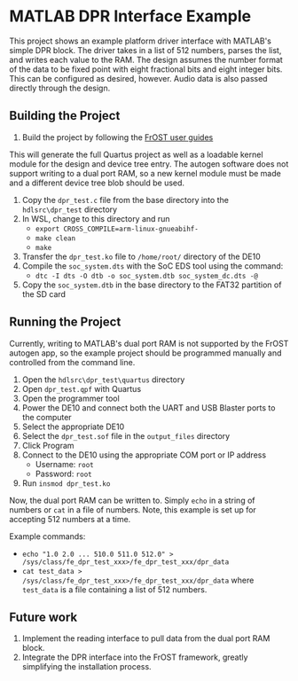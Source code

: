 # MATLAB DPR Interface Example
This project shows an example platform driver interface with MATLAB's simple DPR block.  The driver takes in a list of 512 numbers, parses the list, and writes each value to the RAM.  The design assumes the number format of the data to be fixed point with eight fractional bits and eight integer bits.  This can be configured as desired, however.  Audio data is also passed directly through the design.

## Building the Project
1. Build the project by following the [FrOST user guides](https://github.com/fpga-open-speech-tools/docs/tree/master/getting_started)

This will generate the full Quartus project as well as a loadable kernel module for the design and device tree entry.  The autogen software does not support writing to a dual port RAM, so a new kernel module must be made and a different device tree blob should be used.  

1. Copy the `dpr_test.c` file from the base directory into the `hdlsrc\dpr_test` directory
2. In WSL, change to this directory and run 
    - `export CROSS_COMPILE=arm-linux-gnueabihf-`
    - `make clean`
    - `make`
3. Transfer the `dpr_test.ko` file to `/home/root/` directory of the DE10 
4. Compile the `soc_system.dts` with the SoC EDS tool using the command:
    - `dtc -I dts -O dtb -o soc_system.dtb soc_system_dc.dts -@`
6. Copy the `soc_system.dtb` in the base directory to the FAT32 partition of the SD card

## Running the Project
Currently, writing to MATLAB's dual port RAM is not supported by the FrOST autogen app, so the example project should be programmed manually and controlled from the command line.  
1. Open the `hdlsrc\dpr_test\quartus` directory
2. Open `dpr_test.qpf` with Quartus
3. Open the programmer tool
4. Power the DE10 and connect both the UART and USB Blaster ports to the computer
5. Select the appropriate DE10 
6. Select the `dpr_test.sof` file in the `output_files` directory
7. Click Program
8. Connect to the DE10 using the appropriate COM port or IP address
    - Username: `root`
    - Password: `root`
9. Run `insmod dpr_test.ko`

Now, the dual port RAM can be written to.  Simply `echo` in a string of numbers or `cat` in a file of numbers.  Note, this example is set up for accepting 512 numbers at a time.  

Example commands:
- `echo "1.0 2.0 ... 510.0 511.0 512.0" > /sys/class/fe_dpr_test_xxx>/fe_dpr_test_xxx/dpr_data`
- `cat test_data > /sys/class/fe_dpr_test_xxx>/fe_dpr_test_xxx/dpr_data`
where `test_data` is a file containing a list of 512 numbers.

## Future work
1. Implement the reading interface to pull data from the dual port RAM block.
2. Integrate the DPR interface into the FrOST framework, greatly simplifying the installation process.
